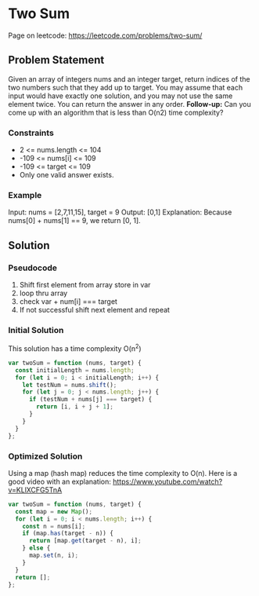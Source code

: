 # Two Sum

Page on leetcode: https://leetcode.com/problems/two-sum/

## Problem Statement

Given an array of integers nums and an integer target, return indices of the two numbers such that they add up to target.
You may assume that each input would have exactly one solution, and you may not use the same element twice.
You can return the answer in any order.
**Follow-up:** Can you come up with an algorithm that is less than O(n2) time complexity?

### Constraints

- 2 <= nums.length <= 104
- -109 <= nums[i] <= 109
- -109 <= target <= 109
- Only one valid answer exists.

### Example

Input: nums = [2,7,11,15], target = 9
Output: [0,1]
Explanation: Because nums[0] + nums[1] == 9, we return [0, 1].

## Solution

### Pseudocode

1. Shift first element from array store in var
2. loop thru array
3. check var + num[i] === target
4. If not successful shift next element and repeat

### Initial Solution

This solution has a time complexity O(n<sup>2</sup>)

```javascript
var twoSum = function (nums, target) {
  const initialLength = nums.length;
  for (let i = 0; i < initialLength; i++) {
    let testNum = nums.shift();
    for (let j = 0; j < nums.length; j++) {
      if (testNum + nums[j] === target) {
        return [i, i + j + 1];
      }
    }
  }
};
```

### Optimized Solution

Using a map (hash map) reduces the time complexity to O(n). Here is a good video with an explanation: https://www.youtube.com/watch?v=KLlXCFG5TnA

```javascript
var twoSum = function (nums, target) {
  const map = new Map();
  for (let i = 0; i < nums.length; i++) {
    const n = nums[i];
    if (map.has(target - n)) {
      return [map.get(target - n), i];
    } else {
      map.set(n, i);
    }
  }
  return [];
};
```
